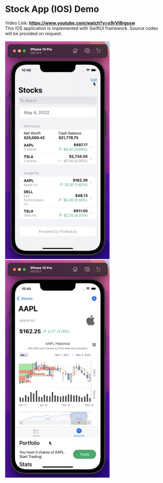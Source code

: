 # Stock App (IOS) Demo
Video Link: **https://www.youtube.com/watch?v=o9rVl8rgssw**
<br>
This IOS application is implemented with SwiftUI framework. Source codes will be provided on request.
<br><br>
<img src="./images/APPSampleSearch.png" style="height: 700px"> &nbsp; &nbsp; &nbsp; &nbsp;
<img src="./images/APPSampleResult.png" style="height: 700px">
